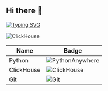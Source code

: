 ## Hi there 👋

[![Typing SVG](https://readme-typing-svg.herokuapp.com?color=%2336BCF7&lines=Hi+I'm+Vlad)](https://git.io/typing-svg)

![ClickHouse](https://img.shields.io/badge/ClickHouse-FFCC01?style=for-the-badge&logo=clickhouse&logoColor=white)

| Name       | Badge |
|-------------|--------|
| Python      | ![PythonAnywhere](https://img.shields.io/badge/pythonanywhere-%232F9FD7.svg?style=for-the-badge&logo=pythonanywhere&logoColor=151515)|
| ClickHouse  | ![ClickHouse](https://img.shields.io/badge/ClickHouse-FFCC01?style=for-the-badge&logo=clickhouse&logoColor=white)    |
| Git         | ![Git](https://img.shields.io/badge/git-%23F05033.svg?style=for-the-badge&logo=git&logoColor=white)  |
